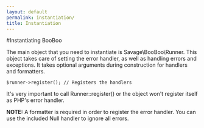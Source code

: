 ```yaml
---
layout: default
permalink: instantiation/
title: Instantiation
---
```


#Instantiating BooBoo

The main object that you need to instantiate is Savage\BooBoo\Runner. This object takes care of setting the error
handler, as well as handling errors and exceptions. It takes optional arguments during construction for handlers and
formatters.

```$runner = new League\BooBoo\Runner();
$runner->register(); // Registers the handlers
```

It's very important to call Runner::register() or the object won't register itself as PHP's error handler.

**NOTE:** A formatter is required in order to register the error handler. You can use the included Null handler to ignore all errors.